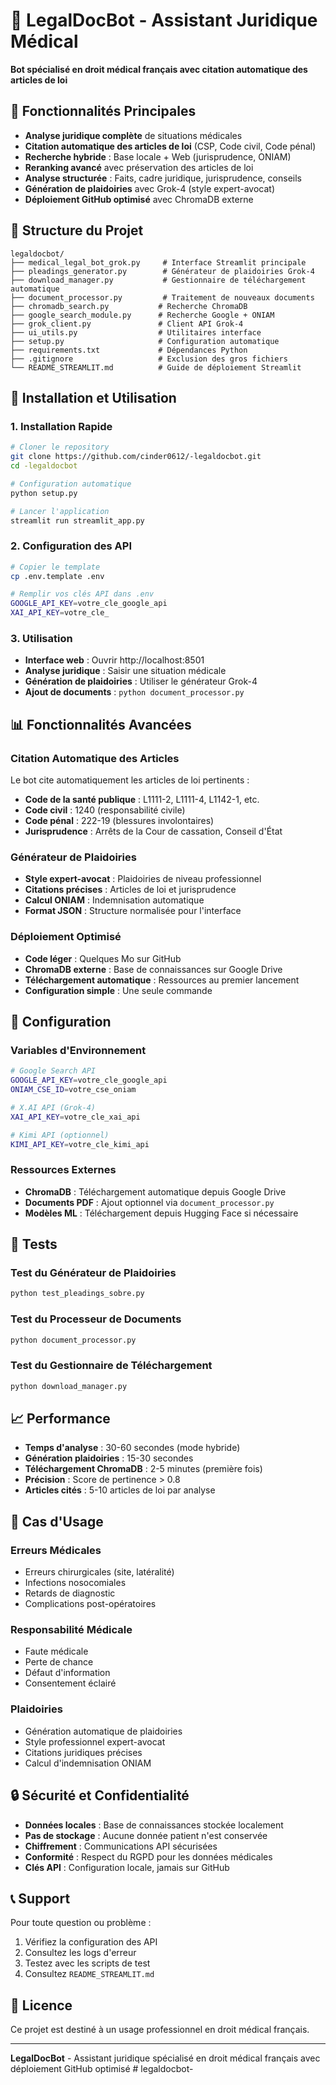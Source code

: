 # 🤖 LegalDocBot - Assistant Juridique Médical

**Bot spécialisé en droit médical français avec citation automatique des articles de loi**

## 🎯 Fonctionnalités Principales

- **Analyse juridique complète** de situations médicales
- **Citation automatique des articles de loi** (CSP, Code civil, Code pénal)
- **Recherche hybride** : Base locale + Web (jurisprudence, ONIAM)
- **Reranking avancé** avec préservation des articles de loi
- **Analyse structurée** : Faits, cadre juridique, jurisprudence, conseils
- **Génération de plaidoiries** avec Grok-4 (style expert-avocat)
- **Déploiement GitHub optimisé** avec ChromaDB externe

## 📁 Structure du Projet

```
legaldocbot/
├── medical_legal_bot_grok.py     # Interface Streamlit principale
├── pleadings_generator.py        # Générateur de plaidoiries Grok-4
├── download_manager.py           # Gestionnaire de téléchargement automatique
├── document_processor.py         # Traitement de nouveaux documents
├── chromadb_search.py           # Recherche ChromaDB
├── google_search_module.py      # Recherche Google + ONIAM
├── grok_client.py               # Client API Grok-4
├── ui_utils.py                  # Utilitaires interface
├── setup.py                     # Configuration automatique
├── requirements.txt             # Dépendances Python
├── .gitignore                   # Exclusion des gros fichiers
└── README_STREAMLIT.md          # Guide de déploiement Streamlit
```

## 🚀 Installation et Utilisation

### 1. Installation Rapide
```bash
# Cloner le repository
git clone https://github.com/cinder0612/-legaldocbot.git
cd -legaldocbot

# Configuration automatique
python setup.py

# Lancer l'application
streamlit run streamlit_app.py
```

### 2. Configuration des API
```bash
# Copier le template
cp .env.template .env

# Remplir vos clés API dans .env
GOOGLE_API_KEY=votre_cle_google_api
XAI_API_KEY=votre_cle_
```

### 3. Utilisation
- **Interface web** : Ouvrir http://localhost:8501
- **Analyse juridique** : Saisir une situation médicale
- **Génération de plaidoiries** : Utiliser le générateur Grok-4
- **Ajout de documents** : `python document_processor.py`

## 📊 Fonctionnalités Avancées

### Citation Automatique des Articles
Le bot cite automatiquement les articles de loi pertinents :
- **Code de la santé publique** : L1111-2, L1111-4, L1142-1, etc.
- **Code civil** : 1240 (responsabilité civile)
- **Code pénal** : 222-19 (blessures involontaires)
- **Jurisprudence** : Arrêts de la Cour de cassation, Conseil d'État

### Générateur de Plaidoiries
- **Style expert-avocat** : Plaidoiries de niveau professionnel
- **Citations précises** : Articles de loi et jurisprudence
- **Calcul ONIAM** : Indemnisation automatique
- **Format JSON** : Structure normalisée pour l'interface

### Déploiement Optimisé
- **Code léger** : Quelques Mo sur GitHub
- **ChromaDB externe** : Base de connaissances sur Google Drive
- **Téléchargement automatique** : Ressources au premier lancement
- **Configuration simple** : Une seule commande

## 🔧 Configuration

### Variables d'Environnement
```bash
# Google Search API
GOOGLE_API_KEY=votre_cle_google_api
ONIAM_CSE_ID=votre_cse_oniam

# X.AI API (Grok-4)
XAI_API_KEY=votre_cle_xai_api

# Kimi API (optionnel)
KIMI_API_KEY=votre_cle_kimi_api
```

### Ressources Externes
- **ChromaDB** : Téléchargement automatique depuis Google Drive
- **Documents PDF** : Ajout optionnel via `document_processor.py`
- **Modèles ML** : Téléchargement depuis Hugging Face si nécessaire

## 🧪 Tests

### Test du Générateur de Plaidoiries
```bash
python test_pleadings_sobre.py
```

### Test du Processeur de Documents
```bash
python document_processor.py
```

### Test du Gestionnaire de Téléchargement
```bash
python download_manager.py
```

## 📈 Performance

- **Temps d'analyse** : 30-60 secondes (mode hybride)
- **Génération plaidoiries** : 15-30 secondes
- **Téléchargement ChromaDB** : 2-5 minutes (première fois)
- **Précision** : Score de pertinence > 0.8
- **Articles cités** : 5-10 articles de loi par analyse

## 🎯 Cas d'Usage

### Erreurs Médicales
- Erreurs chirurgicales (site, latéralité)
- Infections nosocomiales
- Retards de diagnostic
- Complications post-opératoires

### Responsabilité Médicale
- Faute médicale
- Perte de chance
- Défaut d'information
- Consentement éclairé

### Plaidoiries
- Génération automatique de plaidoiries
- Style professionnel expert-avocat
- Citations juridiques précises
- Calcul d'indemnisation ONIAM

## 🔒 Sécurité et Confidentialité

- **Données locales** : Base de connaissances stockée localement
- **Pas de stockage** : Aucune donnée patient n'est conservée
- **Chiffrement** : Communications API sécurisées
- **Conformité** : Respect du RGPD pour les données médicales
- **Clés API** : Configuration locale, jamais sur GitHub

## 📞 Support

Pour toute question ou problème :
1. Vérifiez la configuration des API
2. Consultez les logs d'erreur
3. Testez avec les scripts de test
4. Consultez `README_STREAMLIT.md`

## 📄 Licence

Ce projet est destiné à un usage professionnel en droit médical français.

---

**LegalDocBot** - Assistant juridique spécialisé en droit médical français avec déploiement GitHub optimisé
#   l e g a l d o c b o t -  
 